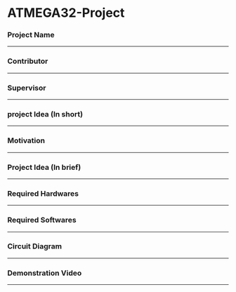 # ATMEGA32-Project
### Project Name
-----------------
### Contributor
-----------------
### Supervisor 
-----------------
### project Idea (In short)
-----------------
### Motivation 
-----------------
### Project Idea (In brief)
-----------------
### Required Hardwares
-----------------
### Required Softwares
-----------------
### Circuit Diagram
-----------------
### Demonstration Video
-----------------

